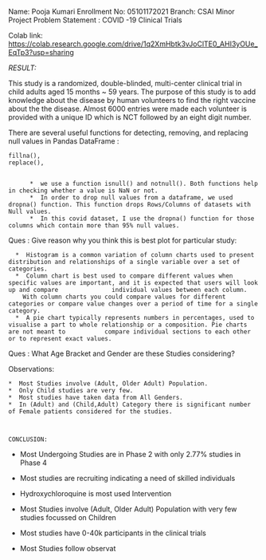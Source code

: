 Name: Pooja Kumari
Enrollment No: 05101172021
Branch: CSAI
Minor Project Problem Statement : COVID -19 Clinical Trials


Colab link: https://colab.research.google.com/drive/1q2XmHbtk3vJoClTE0_AHI3yOUe_EqTp3?usp=sharing



*RESULT:*

This study is a randomized, double-blinded, multi-center clinical trial in child adults aged 15 months ~ 59 years. The purpose of this study is to add knowledge about the disease by human volunteers to find the right vaccine about the the disease. Almost 6000 entries were made each volunteer is provided with a unique ID which is NCT followed by an eight digit number.




There are several useful functions for detecting, removing, and replacing null values in Pandas DataFrame :
                                              
    fillna(),
    replace(),
    

          *  we use a function isnull() and notnull(). Both functions help in checking whether a value is NaN or not.
          *  In order to drop null values from a dataframe, we used dropna() function. This function drops Rows/Columns of datasets with Null values.
          *  In this covid dataset, I use the dropna() function for those columns which contain more than 95% null values.


Ques : Give reason why you think this is best plot for particular study: 

      *  Histogram is a common variation of column charts used to present distribution and relationships of a single variable over a set of categories.
      *  Column chart is best used to compare different values when specific values are important, and it is expected that users will look up and compare               individual values between each column.
        With column charts you could compare values for different categories or compare value changes over a period of time for a single category.
      *  A pie chart typically represents numbers in percentages, used to visualise a part to whole relationship or a composition. Pie charts are not meant to           compare individual sections to each other or to represent exact values.


Ques : What Age Bracket and Gender are these Studies considering?

  Observations:

    *  Most Studies involve (Adult, Older Adult) Population.
    *  Only Child studies are very few.
    *  Most studies have taken data from All Genders.
    *  In (Adult) and (Child,Adult) Category there is significant number of Female patients considered for the studies.
    
    
    
    CONCLUSION:
    
* Most Undergoing Studies are in Phase 2 with only 2.77% studies in Phase 4

* Most studies are recruiting indicating a need of skilled individuals

* Hydroxychloroquine is most used Intervention

* Most Studies involve (Adult, Older Adult) Population with very few studies focussed on Children

* Most studies have 0-40k participants in the clinical trials

* Most Studies follow observat
